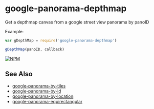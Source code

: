 # google-panorama-depthmap

Get a depthmap canvas from a google street view panorama by panoID

Example:

```js
var gDepthMap = require('google-panorama-depthmap')

gDepthMap(panoID, callback)
```



[![NPM](https://nodei.co/npm/google-panorama-zoom-level.png)](https://www.npmjs.com/package/google-panorama-zoom-level)


## See Also

- [google-panorama-by-tiles](https://github.com/Jam3/google-panorama-by-tiles)
- [google-panorama-by-id](https://github.com/Jam3/google-panorama-by-id)
- [google-panorama-by-location](https://github.com/Jam3/google-panorama-by-location)
- [google-panorama-equirectangular](https://github.com/mattdesl/google-panorama-equirectangular)